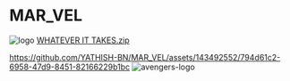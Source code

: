 # MAR_VEL

![logo](https://github.com/YATHISH-BN/MAR_VEL/assets/143492552/1e0a2747-eae8-45ff-b67a-e58c8bf0b1cf)
[WHATEVER IT TAKES.zip](https://github.com/YATHISH-BN/MAR_VEL/files/12477014/WHATEVER.IT.TAKES.zip)

https://github.com/YATHISH-BN/MAR_VEL/assets/143492552/794d61c2-6958-47d9-8451-82166229b1bc
![avengers-logo](https://github.com/YATHISH-BN/MAR_VEL/assets/143492552/066688e2-5293-46e9-9a92-feeb7b5f1daf)
